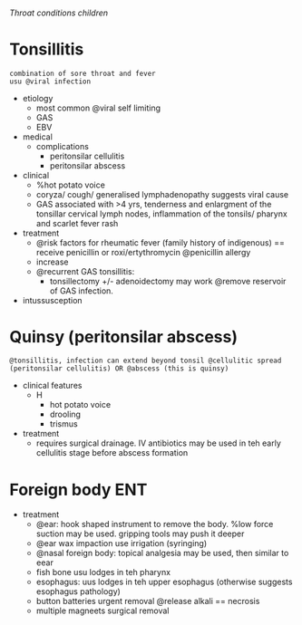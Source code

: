 ###### Throat conditions children

# Tonsillitis
    combination of sore throat and fever
    usu @viral infection
- etiology
    + most common @viral self limiting
    + GAS 
    + EBV
- medical
    + complications
        * peritonsilar cellulitis
        * peritonsilar abscess
- clinical
    + %hot potato voice
    + coryza/ cough/ generalised lymphadenopathy suggests viral cause
    + GAS associated with >4 yrs, tenderness and enlargment of the tonsillar cervical lymph nodes, inflammation of the tonsils/ pharynx and scarlet fever rash  
- treatment
    + @risk factors for rheumatic fever (family history of indigenous) == receive penicillin or roxi/ertythromycin @penicillin allergy
    + increase
    + @recurrent GAS tonsillitis:
        * tonsillectomy +/- adenoidectomy may work @remove reservoir of GAS infection. 
- intussusception


# Quinsy (peritonsilar abscess)
    @tonsillitis, infection can extend beyond tonsil @cellulitic spread (peritonsilar cellulitis) OR @abscess (this is quinsy)
- clinical features 
    + H
        * hot potato voice
        * drooling
        * trismus
- treatment
    + requires surgical drainage. IV antibiotics may be used in teh early cellulitis stage before abscess formation


# Foreign body ENT
- treatment
    + @ear: hook shaped instrument to remove the body. %low force suction may be used. gripping tools may push it deeper
    + @ear wax impaction use irrigation (syringing)
    + @nasal foreign body: topical analgesia may be used, then similar to eear
    + fish bone usu lodges in teh pharynx
    + esophagus: uus lodges in teh upper esophagus (otherwise suggests esophagus pathology)
    + button batteries urgent removal @release alkali == necrosis
    + multiple magneets surgical removal